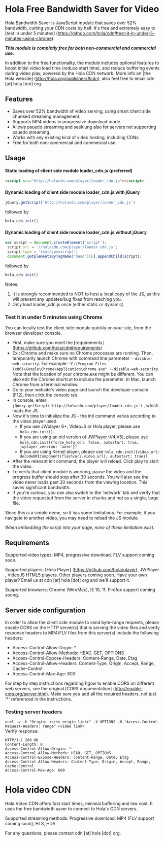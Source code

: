 # Hola Free Bandwidth Saver for Video 

Hola Bandwidth Saver is JavaScript module that saves over 52% bandwidth, cutting your CDN costs by half. It's free and extremely easy to [test in under 5 minutes] (https://github.com/hola/cdn#test-it-in-under-5-minutes-using-chrome).

**_This module is completly free for both non-commercial and commercial use._**

In addition to the free functionality, the module includes optional features to boost initial video load time (reduce start time), and reduce buffering events during video play, powered by the Hola CDN network. More info on [the Hola website] (http://hola.org/publishers#cdn), also feel free to email cdn [at] hola [dot] org.

## Features

* Saves over 52% bandwidth of video serving, using smart client side chunked streaming management.
* Supports MP4 videos in progressive download mode.
* Allows psuedo streaming and seekiung also for servers not supporting psuedo streaming.
* Works with any existing kind of video hosting, including CDNs.
* Free for both non-commercial and commercial use.

## Usage

#### Static loading of client side module loader_cdn.js (preferred)
```html
<script src="http://holacdn.com/player/loader_cdn.js"></script>
```
#### Dynamic loading of client side module loader_cdn.js with jQuery
```js
jQuery.getScript('http://holacdn.com/player/loader_cdn.js')
```
followed by
```js
hola_cdn.init()
```
#### Dynamic loading of client side module loader_cdn.js without jQuery
```js
var script = document.createElement('script');
 script.src = '//holacdn.com/player/loader_cdn.js';
 script.type = 'text/javascript';
 document.getElementsByTagName('head')[0].appendChild(script);
 ```
followed by
```js
hola_cdn.init()
```

Notes:
1. It is strongly recommended to NOT to host a local copy of the JS, as this will prevent any updates/bug fixes from reaching you.
2. Only load loader_cdn.js once (either static or dynamic)

### Test it in under 5 minutes using Chrome
You can locally test the client side module quickly on your site, from the browser developer console.
* First, make sure you meet the [requirements] (https://github.com/hola/cdn#requirements)
* Exit Chrome and make sure no Chrome processes are running. Then, temporarily launch Chrome with command line paremeter `--disable-web-security`. For example: `"C:\Program Files (x86)\Google\Chrome\Application\chrome.exe" --disable-web-security`. Note that the location of your chrome.exe might be different. You can also edit the Chrome shortcut to include the parameter. In Mac, launch Chrome from a terminal window.
* Go to your website's video page and launch the developer console (F12), then click the console tab.
* In console, enter `jQuery.getScript('http://holacdn.com/player/loader_cdn.js')` , which loads the JS.
* Now it's time to initialize the JS - the init command varies according to the video player used:
  * If you use JWplayer 6+, VideoJS or Hola player, please use  `hola_cdn.init()`. 
  * If you are using an old version of JWPlayer (V4,V5), please use 
`hola_cdn.init({force_hola_cdn: false, autostart: true, jwplayer_version: 'auto'})`
  * If you are using Kernel player, please use 
`hola_cdn.init({video_url: decodeURIComponent(flashvars.video_url), autostart: true})` 
* After the relevant init command, the player will reload. Click play to start the video.
* To verify that client module is working, pause the video and the progress buffer should stop after 30 seconds. You will also see the video never loads past 30 seconds from the viewing location. This saves significant bandwidth.
* If you're curious, you can also switch to the 'network' tab and verify that the video requested from the server in chunks and not as a single, large file.

Since this is a simple demo, so it has some limitations. For example, if you navigate to another video, you may need to reload the JS module.

_When embedding the script into your page, none of these limitation exist._

## Requirements

Supported video types: MP4, progressive download. FLV support coming soon.

Supported players: [Hola Player] (https://github.com/hola/player), JWPlayer , VideoJS HTML5 players. Other players coming soon. Have your own player? Email us at cdn [at] hola [dot] org and we'll support it.

Supported browsers: Chrome (Win/Mac), IE 10, 11. Firefox support coming soong.

## Server side configuration

In order to allow the client side module to send byte-range requests, please enable CORS on the HTTP server(s) that is serving the video files and verify response headers to MP4/FLV files from this server(s) include the following headers:

* Access-Control-Allow-Origin: *
* Access-Control-Allow-Methods: HEAD, GET, OPTIONS
* Access-Control-Expose-Headers: Content-Range, Date, Etag
* Access-Control-Allow-Headers: Content-Type, Origin, Accept, Range, Cache-Control
* Access-Control-Max-Age: 600

For step by step instructions regarding hgow to enable CORS on different web servers, see the original [CORS documentation] (http://enable-cors.org/server.html). Make sure you add all the required headers, not just '*' referenced in the instructions.

### Testing server headers
```curl -v -H "Origin: <site origin link>" -X OPTIONS -H "Access-Control-Request-Headers: range" <video link>```  
Verify response:
```
HTTP/1.1 200 OK
Content-Length: 0
Access-Control-Allow-Origin: *
Access-Control-Allow-Methods: HEAD, GET, OPTIONS
Access-Control-Expose-Headers: Content-Range, Date, Etag
Access-Control-Allow-Headers: Content-Type, Origin, Accept, Range, Cache-Control
Access-Control-Max-Age: 600
```

# Hola video CDN

Hola Video CDN offers fast start times, minimal buffering and low cost. It uses the free bandwidth saver to connect to Hola's CDN servers.

Supported streaming methods: Progressive download: MP4 (FLV support coming soon), HLS, HDS

For any questions, please contact cdn [at] hola [dot] org.
